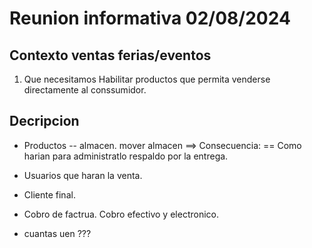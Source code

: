 # Reunion informativa 02/08/2024 
## Contexto ventas ferias/eventos 
1) Que necesitamos
Habilitar productos que permita venderse directamente al conssumidor.


## Decripcion
* Productos -- almacen. 
    mover almacen ==> 
        Consecuencia: == Como harian para administratlo
        respaldo por la entrega.
* Usuarios que haran la venta.
* Cliente final.

* Cobro de factrua.
    Cobro efectivo y electronico.
* cuantas uen ???
    
